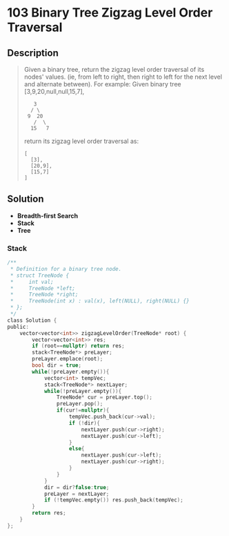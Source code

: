 # 103 Binary Tree Zigzag Level Order Traversal

## Description
> Given a binary tree, return the zigzag level order traversal of its nodes' values. (ie, from left to right, then right to left for the next level and alternate between).
> For example:
> Given binary tree [3,9,20,null,null,15,7],
> ```
>    3
>   / \
>  9  20
>    /  \
>   15   7
> ```
> return its zigzag level order traversal as:
> ```
> [
>   [3],
>   [20,9],
>   [15,7]
> ]
> ```

## Solution
- **Breadth-first Search**
- **Stack**
- **Tree**


### Stack

```c
/**
 * Definition for a binary tree node.
 * struct TreeNode {
 *     int val;
 *     TreeNode *left;
 *     TreeNode *right;
 *     TreeNode(int x) : val(x), left(NULL), right(NULL) {}
 * };
 */
class Solution {
public:
    vector<vector<int>> zigzagLevelOrder(TreeNode* root) {
        vector<vector<int>> res;
        if (root==nullptr) return res;
        stack<TreeNode*> preLayer;
        preLayer.emplace(root);
        bool dir = true; 
        while(!preLayer.empty()){
            vector<int> tempVec;
            stack<TreeNode*> nextLayer;
            while(!preLayer.empty()){
                TreeNode* cur = preLayer.top();
                preLayer.pop();
                if(cur!=nullptr){
                    tempVec.push_back(cur->val);
                    if (!dir){
                        nextLayer.push(cur->right);
                        nextLayer.push(cur->left);
                    }
                    else{
                        nextLayer.push(cur->left);
                        nextLayer.push(cur->right);
                    }
                }
            }
            dir = dir?false:true;
            preLayer = nextLayer;
            if (!tempVec.empty()) res.push_back(tempVec);
        }
        return res;
    }
};
```